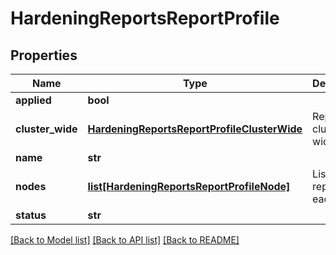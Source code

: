 # HardeningReportsReportProfile

## Properties
Name | Type | Description | Notes
------------ | ------------- | ------------- | -------------
**applied** | **bool** |  | [optional] 
**cluster_wide** | [**HardeningReportsReportProfileClusterWide**](HardeningReportsReportProfileClusterWide.md) | Report for cluster wide rules. | [optional] 
**name** | **str** |  | [optional] 
**nodes** | [**list[HardeningReportsReportProfileNode]**](HardeningReportsReportProfileNode.md) | List of reports for each node. | [optional] 
**status** | **str** |  | [optional] 

[[Back to Model list]](../README.md#documentation-for-models) [[Back to API list]](../README.md#documentation-for-api-endpoints) [[Back to README]](../README.md)


